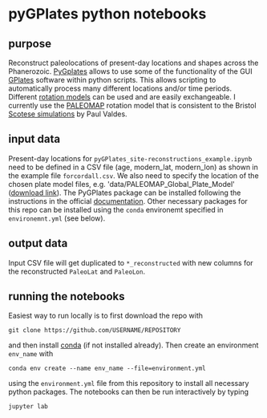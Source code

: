 # pyGPlates python notebooks 

## purpose
Reconstruct paleolocations of present-day locations and shapes across the Phanerozoic. [PyGplates](https://www.gplates.org/docs/pygplates/) allows to use some of the functionality of the GUI [GPlates](https://www.gplates.org/) software within python scripts. This allows scripting to automatically process many different locations and/or time periods. Different [rotation models](http://portal.gplates.org/portal/rotation_models/) can be used and are easily exchangeable. I currently use the [PALEOMAP](https://www.earthbyte.org/paleomap-paleoatlas-for-gplates/) rotation model that is consistent to the Bristol [Scotese simulations](https://cp.copernicus.org/articles/17/1483/2021/) by Paul Valdes. 

## input data
Present-day locations for `pyGPlates_site-reconstructions_example.ipynb` need to be defined in a CSV file (age, modern_lat, modern_lon) as shown in the example file `forcordall.csv`. We also need to specify the location of the chosen plate model files, e.g. 'data/PALEOMAP_Global_Plate_Model' ([download link](https://www.earthbyte.org/paleomap-paleoatlas-for-gplates/)). The PyGPlates package can be installed following the instructions in the official [documentation](https://www.gplates.org/docs/pygplates/pygplates_getting_started#installing-pygplates). Other necessary packages for this repo can be installed using the `conda` environemt specified in `environemnt.yml` (see below).

## output data
Input CSV file will get duplicated to `*_reconstructed` with new columns for the reconstructed `PaleoLat` and `PaleoLon`.

## running the notebooks
Easiest way to run locally is to first download the repo with

```
git clone https://github.com/USERNAME/REPOSITORY
``` 

and then install [conda](https://conda.io/projects/conda/en/latest/index.html) (if not installed already). Then create an environment `env_name` with 

```
conda env create --name env_name --file=environment.yml
``` 

using the `environment.yml` file from this repository to install all necessary python packages. The notebooks can then be run interactively by typing

```
jupyter lab
```

